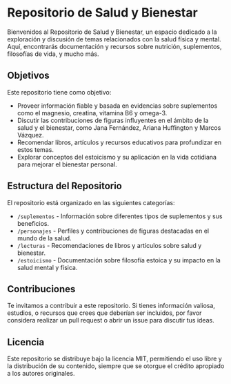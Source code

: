 # Repositorio de Salud y Bienestar

Bienvenidos al Repositorio de Salud y Bienestar, un espacio dedicado a la exploración y discusión de temas relacionados con la salud física y mental. Aquí, encontrarás documentación y recursos sobre nutrición, suplementos, filosofías de vida, y mucho más.

## Objetivos

Este repositorio tiene como objetivo:

- Proveer información fiable y basada en evidencias sobre suplementos como el magnesio, creatina, vitamina B6 y omega-3.
- Discutir las contribuciones de figuras influyentes en el ámbito de la salud y el bienestar, como Jana Fernández, Ariana Huffington y Marcos Vázquez.
- Recomendar libros, artículos y recursos educativos para profundizar en estos temas.
- Explorar conceptos del estoicismo y su aplicación en la vida cotidiana para mejorar el bienestar personal.

## Estructura del Repositorio

El repositorio está organizado en las siguientes categorías:

- `/suplementos` - Información sobre diferentes tipos de suplementos y sus beneficios.
- `/personajes` - Perfiles y contribuciones de figuras destacadas en el mundo de la salud.
- `/lecturas` - Recomendaciones de libros y artículos sobre salud y bienestar.
- `/estoicismo` - Documentación sobre filosofía estoica y su impacto en la salud mental y física.

## Contribuciones

Te invitamos a contribuir a este repositorio. Si tienes información valiosa, estudios, o recursos que crees que deberían ser incluidos, por favor considera realizar un pull request o abrir un issue para discutir tus ideas.

## Licencia

Este repositorio se distribuye bajo la licencia MIT, permitiendo el uso libre y la distribución de su contenido, siempre que se otorgue el crédito apropiado a los autores originales.

